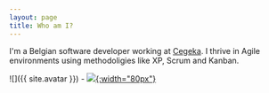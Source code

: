 ```yaml
---
layout: page
title: Who am I?
---
```


I'm a Belgian software developer working at [Cegeka](https://www.cegeka.com). 
I thrive in Agile environments using methodoligies like XP, Scrum and Kanban.

![]({{ site.avatar }}) - [![]({{site.url}}/public/assets/Twitter_Logo_White_On_Blue.png){:width="80px"}](https://twitter.com/TimDM1980)